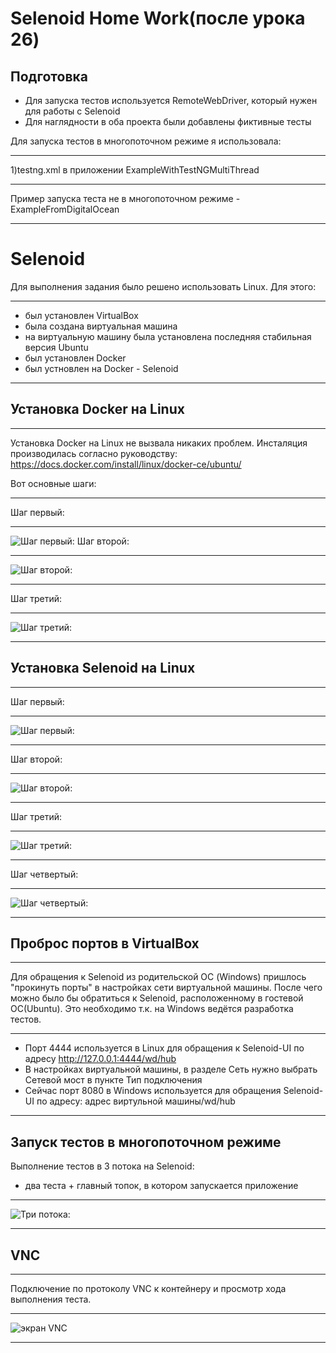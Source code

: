 Selenoid Home Work(после урока 26)
=====================
Подготовка
-----------------------------------
* Для запуска тестов используется RemoteWebDriver, который нужен для работы с Selenoid
* Для наглядности в оба проекта были добавлены фиктивные тесты

Для запуска тестов в многопоточном режиме я использовала:
***
1)testng.xml в приложении ExampleWithTestNGMultiThread
***
Пример запуска теста не в многопоточном режиме - ExampleFromDigitalOcean
***

Selenoid
=====================
Для выполнения задания было решено использовать Linux. Для этого:
***
* был установлен VirtualBox
* была создана виртуальная машина
* на виртуальную машину была установлена последняя стабильная версия Ubuntu
* был установлен Docker
* был устновлен на Docker - Selenoid
***
Установка Docker на Linux
-----------------------------------
***
Установка Docker на Linux не вызвала никаких проблем. Инсталяция производилась согласно руководству: 
<https://docs.docker.com/install/linux/docker-ce/ubuntu/>

Вот основные шаги:
***
Шаг первый:
***
![Шаг первый:](https://github.com/VikaQA-Raznoe/QA_MAIN/blob/master/Selenoid%20Home%20Work(после%20урока%2026)/IMAGES/InstallDocker-1.png)
Шаг второй:
***
![Шаг второй:](https://github.com/VikaQA-Raznoe/QA_MAIN/blob/master/Selenoid%20Home%20Work(после%20урока%2026)/IMAGES/InstallDocker-2.png)
***
Шаг третий:
***
![Шаг третий:](https://github.com/VikaQA-Raznoe/QA_MAIN/blob/master/Selenoid%20Home%20Work(после%20урока%2026)/IMAGES/InstallDocker-3.png)
***

Установка Selenoid на Linux
-----------------------------------
***
Шаг первый:
***
![Шаг первый:](https://github.com/VikaQA-Raznoe/QA_MAIN/blob/master/Selenoid%20Home%20Work(после%20урока%2026)/IMAGES/InstallSelenoid-1.png)
***
Шаг второй:
***
![Шаг второй:](https://github.com/VikaQA-Raznoe/QA_MAIN/blob/master/Selenoid%20Home%20Work(после%20урока%2026)/IMAGES/InstallSelenoid-2.png)
***
Шаг третий:
***
![Шаг третий:](https://github.com/VikaQA-Raznoe/QA_MAIN/blob/master/Selenoid%20Home%20Work(после%20урока%2026)/IMAGES/InstallSelenoid-3.png)
***
Шаг четвертый:
***
![Шаг четвертый:](https://github.com/VikaQA-Raznoe/QA_MAIN/blob/master/Selenoid%20Home%20Work(после%20урока%2026)/IMAGES/InstallSelenoid-4.png)
***
Проброс портов в VirtualBox
-----------------------------------
***
Для обращения к Selenoid из родительской ОС (Windows) пришлось "прокинуть порты" в настройках сети виртуальной машины. 
После чего можно было бы обратиться к Selenoid, расположенному в гостевой ОС(Ubuntu). 
Это необходимо т.к. на Windows ведётся разработка тестов.
***
* Порт 4444 используется в Linux для обращения к Selenoid-UI по адресу <http://127.0.0.1:4444/wd/hub>
* В настройках виртуальной машины, в разделе Сеть нужно выбрать Сетевой мост в пункте Тип подключения
* Сейчас порт 8080 в Windows используется для обращения Selenoid-UI по адресу: адрес виртульной машины/wd/hub
***
Запуск тестов в многопоточном режиме
-----------------------------------
Выполнение тестов в 3 потока на Selenoid:
* два теста + главный топок, в котором запускается приложение
***
![Три потока:](https://github.com/VikaQA-Raznoe/QA_MAIN/blob/master/Selenoid%20Home%20Work(после%20урока%2026)/IMAGES/MultiThread.bmp)
***
VNC
-----------------------------------
***
Подключение по протоколу VNC к контейнеру и просмотр хода выполнения теста.
***
![экран VNC](https://github.com/VikaQA-Raznoe/QA_MAIN/blob/master/Selenoid%20Home%20Work(после%20урока%2026)/IMAGES/VNC.bmp)
***